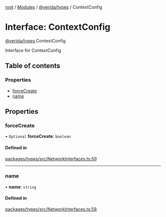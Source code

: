 [root](../README.md) / [Modules](../modules.md) / [@verida/types](../modules/verida_types.md) / ContextConfig

# Interface: ContextConfig

[@verida/types](../modules/verida_types.md).ContextConfig

Interface for ContextConfig

## Table of contents

### Properties

- [forceCreate](verida_types.ContextConfig.md#forcecreate)
- [name](verida_types.ContextConfig.md#name)

## Properties

### forceCreate

• `Optional` **forceCreate**: `boolean`

#### Defined in

[packages/types/src/NetworkInterfaces.ts:59](https://github.com/verida/verida-js/blob/032961c/packages/types/src/NetworkInterfaces.ts#L59)

___

### name

• **name**: `string`

#### Defined in

[packages/types/src/NetworkInterfaces.ts:58](https://github.com/verida/verida-js/blob/032961c/packages/types/src/NetworkInterfaces.ts#L58)
